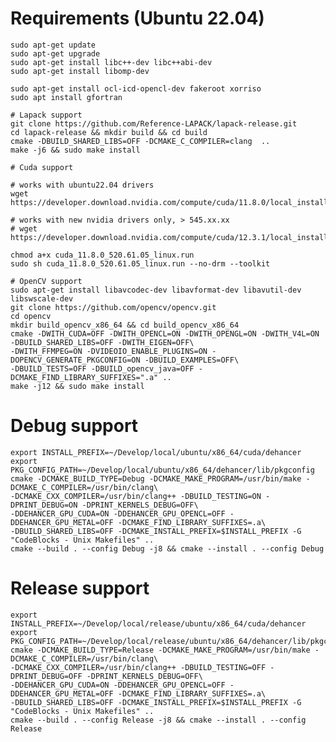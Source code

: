 # Requirements (Ubuntu 22.04)

    sudo apt-get update 
    sudo apt-get upgrade
    sudo apt-get install libc++-dev libc++abi-dev
    sudo apt-get install libomp-dev

    sudo apt-get install ocl-icd-opencl-dev fakeroot xorriso
    sudo apt install gfortran 

    # Lapack support
    git clone https://github.com/Reference-LAPACK/lapack-release.git
    cd lapack-release && mkdir build && cd build
    cmake -DBUILD_SHARED_LIBS=OFF -DCMAKE_C_COMPILER=clang  ..
    make -j6 && sudo make install

    # Cuda support
    
    # works with ubuntu22.04 drivers 
    wget https://developer.download.nvidia.com/compute/cuda/11.8.0/local_installers/cuda_11.8.0_520.61.05_linux.run
    
    # works with new nvidia drivers only, > 545.xx.xx
    # wget https://developer.download.nvidia.com/compute/cuda/12.3.1/local_installers/cuda_12.3.1_545.23.08_linux.run
    
    chmod a+x cuda_11.8.0_520.61.05_linux.run
    sudo sh cuda_11.8.0_520.61.05_linux.run --no-drm --toolkit

    # OpenCV support
    sudo apt-get install libavcodec-dev libavformat-dev libavutil-dev libswscale-dev
    git clone https://github.com/opencv/opencv.git
    cd opencv
    mkdir build_opencv_x86_64 && cd build_opencv_x86_64
    cmake -DWITH_CUDA=OFF -DWITH_OPENCL=ON -DWITH_OPENGL=ON -DWITH_V4L=ON -DBUILD_SHARED_LIBS=OFF -DWITH_EIGEN=OFF\
    -DWITH_FFMPEG=ON -DVIDEOIO_ENABLE_PLUGINS=ON -DOPENCV_GENERATE_PKGCONFIG=ON -DBUILD_EXAMPLES=OFF\
    -DBUILD_TESTS=OFF -DBUILD_opencv_java=OFF -DCMAKE_FIND_LIBRARY_SUFFIXES=".a" ..
    make -j12 && sudo make install

# Debug support
    export INSTALL_PREFIX=~/Develop/local/ubuntu/x86_64/cuda/dehancer
    export PKG_CONFIG_PATH=~/Develop/local/ubuntu/x86_64/dehancer/lib/pkgconfig
    cmake -DCMAKE_BUILD_TYPE=Debug -DCMAKE_MAKE_PROGRAM=/usr/bin/make -DCMAKE_C_COMPILER=/usr/bin/clang\
    -DCMAKE_CXX_COMPILER=/usr/bin/clang++ -DBUILD_TESTING=ON -DPRINT_DEBUG=ON -DPRINT_KERNELS_DEBUG=OFF\
    -DDEHANCER_GPU_CUDA=ON -DDEHANCER_GPU_OPENCL=OFF -DDEHANCER_GPU_METAL=OFF -DCMAKE_FIND_LIBRARY_SUFFIXES=.a\
    -DBUILD_SHARED_LIBS=OFF -DCMAKE_INSTALL_PREFIX=$INSTALL_PREFIX -G "CodeBlocks - Unix Makefiles" ..     
    cmake --build . --config Debug -j8 && cmake --install . --config Debug

# Release support
    export INSTALL_PREFIX=~/Develop/local/release/ubuntu/x86_64/cuda/dehancer
    export PKG_CONFIG_PATH=~/Develop/local/release/ubuntu/x86_64/dehancer/lib/pkgconfig
    cmake -DCMAKE_BUILD_TYPE=Release -DCMAKE_MAKE_PROGRAM=/usr/bin/make -DCMAKE_C_COMPILER=/usr/bin/clang\
    -DCMAKE_CXX_COMPILER=/usr/bin/clang++ -DBUILD_TESTING=OFF -DPRINT_DEBUG=OFF -DPRINT_KERNELS_DEBUG=OFF\
    -DDEHANCER_GPU_CUDA=ON -DDEHANCER_GPU_OPENCL=OFF -DDEHANCER_GPU_METAL=OFF -DCMAKE_FIND_LIBRARY_SUFFIXES=.a\
    -DBUILD_SHARED_LIBS=OFF -DCMAKE_INSTALL_PREFIX=$INSTALL_PREFIX -G "CodeBlocks - Unix Makefiles" ..     
    cmake --build . --config Release -j8 && cmake --install . --config Release